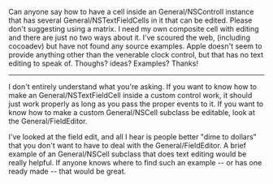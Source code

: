 Can anyone say how to have a cell inside an General/NSControll instance that has several General/NSTextFieldCells in it that can be edited.  Please don't suggesting using a matrix.  I need my own composite cell with editing and there are just no two ways about it.  I've scoured the web, (including cocoadev) but have not found any source examples.  Apple doesn't seem to provide anything other than the venerable clock control, but that has no text editing to speak of.  Thoughs?  ideas?  Examples?  Thanks!

----

I don't entirely understand what you're asking. If you want to know how to make an General/NSTextFieldCell inside a custom control work, it should just work properly as long as you pass the proper events to it. If you want to know how to make a custom General/NSCell subclass be editable, look at the General/FieldEditor.  

I've looked at the field edit, and all I hear is people better "dime to dollars" that you don't want to have to deal with the General/FieldEditor.  A brief example of an General/NSCell subclass that does text editing would be really helpful.  If anyone knows where to find such an example -- or has one ready made -- that would be great.